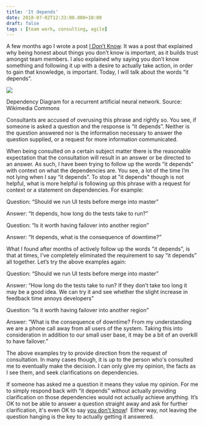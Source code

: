 ```yaml
---
title: 'It depends'
date: 2018-07-02T12:33:00.000+10:00
draft: false
tags : [team work, consulting, agile]
---
```


  

A few months ago I wrote a post [I Don’t Know](https://blog.raph.ws/2018/01/i-dont-know.html). It was a post that explained why being honest about things you don’t know is important, as it builds trust amongst team members. I also explained why saying you don’t know something and following it up with a desire to actually take action, in order to gain that knowledge, is important. Today, I will talk about the words “it depends”.  
  

![](https://upload.wikimedia.org/wikipedia/commons/7/79/Recurrent_ann_dependency_graph.png)

Dependency Diagram for a recurrent artificial neural network. Source: Wikimedia Commons

  
Consultants are accused of overusing this phrase and rightly so. You see, if someone is asked a question and the response is “it depends”. Neither is the question answered nor is the information necessary to answer the question supplied, or a request for more information communicated.  
  
  
  
  

When being consulted on a certain subject matter there is the reasonable expectation that the consultation will result in an answer or be directed to an answer. As such, I have been trying to follow up the words “it depends” with context on what the dependencies are. You see, a lot of the time I’m not lying when I say “it depends”. To stop at "it depends" though is not helpful, what is more helpful is following up this phrase with a request for context or a statement on dependencies. For example:

  

Question: “Should we run UI tests before merge into master”

Answer: “It depends, how long do the tests take to run?”

  

Question: “Is it worth having failover into another region”

Answer: “It depends, what is the consequence of downtime?”

  

What I found after months of actively follow up the words "it depends", is that at times, I’ve completely eliminated the requirement to say “it depends” all together. Let’s try the above examples again:

  

Question: “Should we run UI tests before merge into master”

Answer: “How long do the tests take to run? If they don’t take too long it may be a good idea. We can try it and see whether the slight increase in feedback time annoys developers”

  

Question: “Is it worth having failover into another region”

Answer: “What is the consequence of downtime? From my understanding we are a phone call away from all users of the system. Taking this into consideration in addition to our small user base, it may be a bit of an overkill to have failover.”  
  
The above examples try to provide direction from the request of consultation. In many cases though, it is up to the person who's consulted me to eventually make the decision. I can only give my opinion, the facts as I see them, and seek clarifications on dependencies.

  

If someone has asked me a question it means they value my opinion. For me to simply respond back with “it depends” without actually providing clarification on those dependencies would not actually achieve anything. It’s OK to not be able to answer a question straight away and ask for further clarification, it's even OK to say [you don't know](https://blog.raph.ws/2018/01/i-dont-know.html)!  Either way, not leaving the question hanging is the key to actually getting it answered.